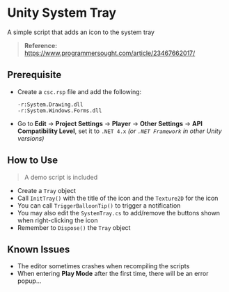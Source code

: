 ﻿# Unity System Tray
A simple script that adds an icon to the system tray

> **Reference:** https://www.programmersought.com/article/23467662017/

## Prerequisite
- Create a `csc.rsp` file and add the following:
    ```
    -r:System.Drawing.dll
    -r:System.Windows.Forms.dll
    ```
- Go to **Edit** -> **Project Settings** -> **Player** -> **Other Settings** -> **API Compatibility Level**, set it to `.NET 4.x` *(or `.NET Framework` in other Unity versions)*

## How to Use
> A demo script is included

- Create a `Tray` object
- Call `InitTray()` with the title of the icon and the `Texture2D` for the icon
- You can call `TriggerBalloonTip()` to trigger a notification
- You may also edit the `SystemTray.cs` to add/remove the buttons shown when right-clicking the icon
- Remember to `Dispose()` the `Tray` object

## Known Issues
- The editor sometimes crashes when recompiling the scripts
- When entering **Play Mode** after the first time, there will be an error popup...
